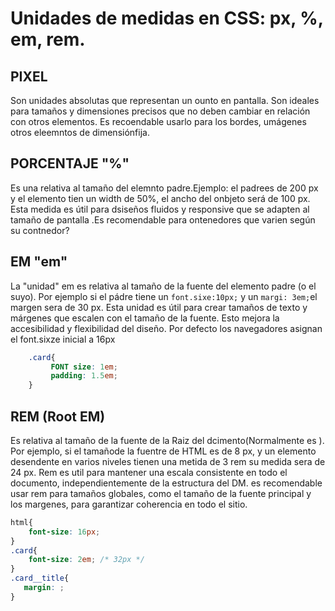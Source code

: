 # Unidades de medidas en CSS: px, %, em, rem.

## PIXEL

Son unidades absolutas que representan un ounto en pantalla. Son ideales para tamaños y dimensiones precisos que no deben cambiar en relación con otros elementos. Es recoendable usarlo para los bordes, umágenes  otros eleemntos de dimensiónfija.

## PORCENTAJE "%"
Es una relativa al tamaño del elemnto padre.Ejemplo: el padrees de 200 px y el elemento tien un width de 50%, el ancho del onbjeto será de 100 px. Esta medida es útil para dsiseños fluidos y responsive que se adapten al tamaño de pantalla .Es recomendable para ontenedores que varien según su contnedor?

## EM "em"

La "unidad" em es relativa al tamaño de la fuente del elemento padre (o el suyo). Por ejemplo si el pádre tiene un `font.sixe:10px;` y un `margi: 3em;`el margen sera de 30 px. Esta unidad es útil para crear tamaños de texto y márgenes que escalen con el tamaño de la fuente.
Esto mejora la accesibilidad y flexibilidad del diseño.
Por defecto los navegadores asignan el font.sixze inicial a 16px

```css
    .card{
         FONT size: 1em; 
         padding: 1.5em;
    }
```
## REM (Root EM)
Es relativa al tamaño de la fuente de la Raiz del dcimento(Normalmente es <HTMNL>). Por ejemplo, si el tamañode la fuentre de HTML es de 8 px, y un elemento desendente en varios niveles tienen una metida de 3 rem su medida sera  de 24 px. Rem es util para mantener una escala consistente en todo el documento, independientemente de la estructura del DM. es recomendable  usar rem para tamaños globales, como el tamaño de la fuente principal y los margenes, para garantizar coherencia en todo el sitio. 

```css
html{
    font-size: 16px;
}
.card{
    font-size: 2em; /* 32px */
}
.card__title{
   margin: ;
}

